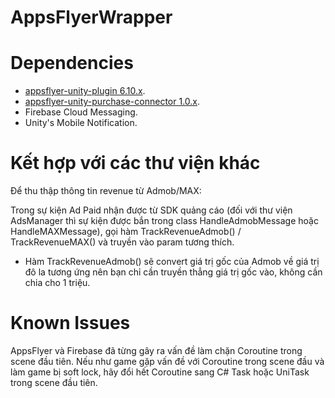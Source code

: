 # AppsFlyerWrapper

# Dependencies
- [appsflyer-unity-plugin 6.10.x](https://github.com/AppsFlyerSDK/appsflyer-unity-plugin).
- [appsflyer-unity-purchase-connector 1.0.x](https://github.com/AppsFlyerSDK/appsflyer-unity-purchase-connector).
- Firebase Cloud Messaging.
- Unity's Mobile Notification.

# Kết hợp với các thư viện khác
Để thu thập thông tin revenue từ Admob/MAX:

Trong sự kiện Ad Paid nhận được từ SDK quảng cáo (đối với thư viện AdsManager thì sự kiện được bắn trong class HandleAdmobMessage hoặc HandleMAXMessage), gọi hàm TrackRevenueAdmob() / TrackRevenueMAX() và truyền vào param tương thích.
- Hàm TrackRevenueAdmob() sẽ convert giá trị gốc của Admob về giá trị đô la tương ứng nên bạn chỉ cần truyền thẳng giá trị gốc vào, không cần chia cho 1 triệu.

# Known Issues
AppsFlyer và Firebase đã từng gây ra vấn đề làm chặn Coroutine trong scene đầu tiên. Nếu như game gặp vấn đề với Coroutine trong scene đầu và làm game bị soft lock, hãy đổi hết Coroutine sang C# Task hoặc UniTask trong scene đầu tiên.

